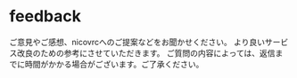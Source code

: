 # feedback
ご意見やご感想、nicovrcへのご提案などをお聞かせください。
より良いサービス改良のための参考にさせていただきます。
ご質問の内容によっては、返信までに時間がかかる場合がございます。ご了承ください。
